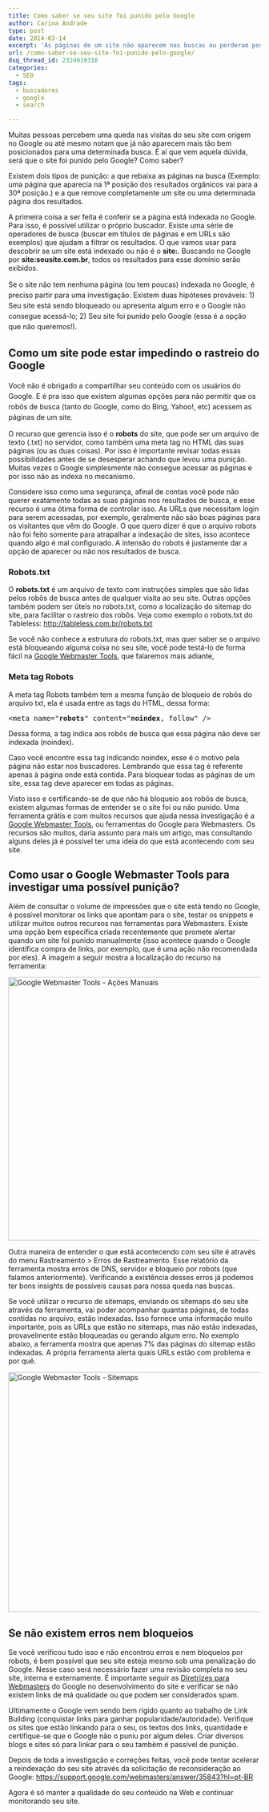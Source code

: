 ```yaml
---
title: Como saber se seu site foi punido pelo Google
author: Carina Andrade
type: post
date: 2014-03-14
excerpt: 'As páginas de um site não aparecem nas buscas ou perderam posições no ranking do buscador: Saiba como identificar se o site sofreu uma punição do Google.'
url: /como-saber-se-seu-site-foi-punido-pelo-google/
dsq_thread_id: 2324919310
categories:
  - SEO
tags:
  - buscadores
  - google
  - search

---
```

Muitas pessoas percebem uma queda nas visitas do seu site com origem no Google ou até mesmo notam que já não aparecem mais tão bem posicionados para uma determinada busca. É aí que vem aquela dúvida, será que o site foi punido pelo Google? Como saber?

Existem dois tipos de punição: a que rebaixa as páginas na busca (Exemplo: uma página que aparecia na 1ª posição dos resultados orgânicos vai para a 30ª posição.) e a que remove completamente um site ou uma determinada página dos resultados.

A primeira coisa a ser feita é conferir se a página está indexada no Google. Para isso, é possível utilizar o próprio buscador. Existe uma série de operadores de busca (buscar em títulos de páginas e em URLs são exemplos) que ajudam a filtrar os resultados. O que vamos usar para descobrir se um site está indexado ou não é o **site:**. Buscando no Google por **site:seusite.com.br**, todos os resultados para esse domínio serão exibidos.

<span style="line-height: 1.5em">Se o site não tem nenhuma página (ou tem poucas) indexada no Google, é preciso partir para uma investigação. Existem duas hipóteses prováveis: 1) Seu site está sendo bloqueado ou apresenta algum erro e o Google não consegue acessá-lo; 2) Seu site foi punido pelo Google (essa é a opção que não queremos!).</span>

## Como um site pode estar impedindo o rastreio do Google

<span style="line-height: 1.5em">Você não é obrigado a compartilhar seu conteúdo com os usuários do Google. E é pra isso que existem algumas opções para não permitir que os robôs de busca (tanto do Google, como do Bing, Yahoo!, etc) acessem as páginas de um site.</span>

O recurso que gerencia isso é o **robots** do site, que pode ser um arquivo de texto (.txt) no servidor, como também uma meta tag no HTML das suas páginas (ou as duas coisas). Por isso é importante revisar todas essas possibilidades antes de se desesperar achando que levou uma punição. Muitas vezes o Google simplesmente não consegue acessar as páginas e por isso não as indexa no mecanismo.

Considere isso como uma segurança, afinal de contas você pode não querer exatamente todas as suas páginas nos resultados de busca, e esse recurso é uma ótima forma de controlar isso. As URLs que necessitam login para serem acessadas, por exemplo, geralmente não são boas páginas para os visitantes que vêm do Google. O que quero dizer é que o arquivo robots não foi feito somente para atrapalhar a indexação de sites, isso acontece quando algo é mal configurado. A intensão do robots é justamente dar a opção de aparecer ou não nos resultados de busca.

### Robots.txt

O **robots.txt** é um arquivo de texto com instruções simples que são lidas pelos robôs de busca antes de qualquer visita ao seu site. Outras opções também podem ser úteis no robots.txt, como a localização do sitemap do site, para facilitar o rastreio dos robôs. Veja como exemplo o robots.txt do Tableless: <http://tableless.com.br/robots.txt>

Se você não conhece a estrutura do robots.txt, mas quer saber se o arquivo está bloqueando alguma coisa no seu site, você pode testá-lo de forma fácil na [Google Webmaster Tools][1], que falaremos mais adiante,

### Meta tag Robots

A meta tag Robots também tem a mesma função de bloqueio de robôs do arquivo txt, ela é usada entre as tags <head> do HTML, dessa forma:

<pre>&lt;meta name="<strong>robots</strong>" content="<strong>noindex</strong>, follow" /&gt;</pre>

Dessa forma, a tag indica aos robôs de busca que essa página não deve ser indexada (noindex).

Caso você encontre essa tag indicando noindex, esse é o motivo pela página não estar nos buscadores. Lembrando que essa tag é referente apenas à página onde está contida. Para bloquear todas as páginas de um site, essa tag deve aparecer em todas as páginas.

Visto isso e certificando-se de que não há bloqueio aos robôs de busca, existem algumas formas de entender se o site foi ou não punido. Uma ferramenta grátis e com muitos recursos que ajuda nessa investigação é a [Google Webmaster Tools][1], ou ferramentas do Google para Webmasters. Os recursos são muitos, daria assunto para mais um artigo, mas consultando alguns deles já é possível ter uma ideia do que está acontecendo com seu site.

## Como usar o Google Webmaster Tools para investigar uma possível punição?

Além de consultar o volume de impressões que o site está tendo no Google, é possível monitorar os links que apontam para o site, testar os snippets e utilizar muitos outros recursos nas ferramentas para Webmasters. Existe uma opção bem específica criada recentemente que promete alertar quando um site foi punido manualmente (isso acontece quando o Google identifica compra de links, por exemplo, que é uma ação não recomendada por eles). A imagem a seguir mostra a localização do recurso na ferramenta:

[<img class="size-full wp-image-41265 aligncenter" alt="Google Webmaster Tools - Ações Manuais" src="http://tableless.com.br/uploads/2014/02/google-webmaster-tools-acoes-manuais.png" width="634" height="526" srcset="uploads/2014/02/google-webmaster-tools-acoes-manuais.png 634w, uploads/2014/02/google-webmaster-tools-acoes-manuais-202x168.png 202w, uploads/2014/02/google-webmaster-tools-acoes-manuais-373x310.png 373w, uploads/2014/02/google-webmaster-tools-acoes-manuais-400x331.png 400w" sizes="(max-width: 634px) 100vw, 634px" />][2]

Outra maneira de entender o que está acontecendo com seu site é através do menu Rastreamento > Erros de Rastreamento. Esse relatório da ferramenta mostra erros de DNS, servidor e bloqueio por robots (que falamos anteriormente). Verificando a existência desses erros já podemos ter bons insights de possíveis causas para nossa queda nas buscas.

Se você utilizar o recurso de sitemaps, enviando os sitemaps do seu site através da ferramenta, vai poder acompanhar quantas páginas, de todas contidas no arquivo, estão indexadas. Isso fornece uma informação muito importante, pois as URLs que estão no sitemaps, mas não estão indexadas, provavelmente estão bloqueadas ou gerando algum erro. No exemplo abaixo, a ferramenta mostra que apenas 7% das páginas do sitemap estão indexadas. A própria ferramenta alerta quais URLs estão com problema e por quê.

[<img class="size-full wp-image-41266 aligncenter" alt="Google Webmaster Tools - Sitemaps" src="http://tableless.com.br/uploads/2014/02/google-webmaster-tools-sitemaps.png" width="636" height="479" srcset="uploads/2014/02/google-webmaster-tools-sitemaps.png 636w, uploads/2014/02/google-webmaster-tools-sitemaps-223x168.png 223w, uploads/2014/02/google-webmaster-tools-sitemaps-411x310.png 411w, uploads/2014/02/google-webmaster-tools-sitemaps-400x301.png 400w" sizes="(max-width: 636px) 100vw, 636px" />][3]

## Se não existem erros nem bloqueios

Se você verificou tudo isso e não encontrou erros e nem bloqueios por robots, é bem possível que seu site esteja mesmo sob uma penalização do Google. Nesse caso será necessário fazer uma revisão completa no seu site, interna e externamente. É importante seguir as [Diretrizes para Webmasters][4] do Google no desenvolvimento do site e verificar se não existem links de má qualidade ou que podem ser considerados spam.

Ultimamente o Google vem sendo bem rígido quanto ao trabalho de Link Building (conquistar links para ganhar popularidade/autoridade). Verifique os sites que estão linkando para o seu, os textos dos links, quantidade e certifique-se que o Google não o puniu por algum deles. Criar diversos blogs e sites só para linkar para o seu também é passível de punição.

Depois de toda a investigação e correções feitas, você pode tentar acelerar a reindexação do seu site através da solicitação de reconsideração ao Google: <https://support.google.com/webmasters/answer/35843?hl=pt-BR>

Agora é só manter a qualidade do seu conteúdo na Web e continuar monitorando seu site.

 [1]: https://www.google.com/webmasters/tools/home?hl=pt-BR
 [2]: http://tableless.com.br/uploads/2014/02/google-webmaster-tools-acoes-manuais.png
 [3]: http://tableless.com.br/uploads/2014/02/google-webmaster-tools-sitemaps.png
 [4]: https://support.google.com/webmasters/answer/35769?hl=pt-BR